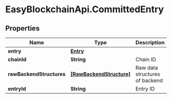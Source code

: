 # EasyBlockchainApi.CommittedEntry

## Properties
Name | Type | Description | Notes
------------ | ------------- | ------------- | -------------
**entry** | [**Entry**](Entry.md) |  | [optional] 
**chainId** | **String** | Chain ID | [optional] 
**rawBackendStructures** | [**[RawBackendStructure]**](RawBackendStructure.md) | Raw data structures of backend | [optional] 
**entryId** | **String** | Entry ID | [optional] 


